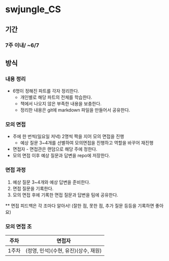 # swjungle_CS
## 기간
### 7주 이내/ ~6/7

## 방식

### 내용 정리
- 6명이 정해진 파트를 각자 정리한다.
    - 개인별로 해당 파트의 전체를 학습한다.
    - 책에서 나오지 않은 부족한 내용을 보충한다.
    - 정리한 내용은 git에 markdown 파일을 만들어서 공유한다.

### 모의 면접
- 주에 한 번씩(일요일 저녁) 2명씩 짝을 지어 모의 면접을 진행
    - 예상 질문 3~4개를 선별하여 모의면접을 진행하고 역할을 바꾸어 재진행
- 면접자 - 면접관은 랜덤으로 해당 주에 정한다.
- 모의 면접 이후 예상 질문과 답변을 repo에 저장한다.

### 면접 과정
1. 예상 질문 3~4개와 예상 답변을 준비한다.
2. 면접 질문을 기록한다.
3. 모의 면접 후에 기록한 면접 질문과 답변을 팀에 공유한다.

** 면접 피드백은 각 조마다 알아서! (잘한 점, 못한 점, 추가 질문 등등을 기록하면 좋아요)

### 모의 면접 조
|주차|면접자|
|---|---|
|1주차|(정영, 민석)(수현, 유진)(상수, 재원)
